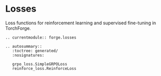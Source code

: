 # Losses

Loss functions for reinforcement learning and supervised fine-tuning in TorchForge.

```{eval-rst}
.. currentmodule:: forge.losses

.. autosummary::
   :toctree: generated/
   :nosignatures:

   grpo_loss.SimpleGRPOLoss
   reinforce_loss.ReinforceLoss
```
